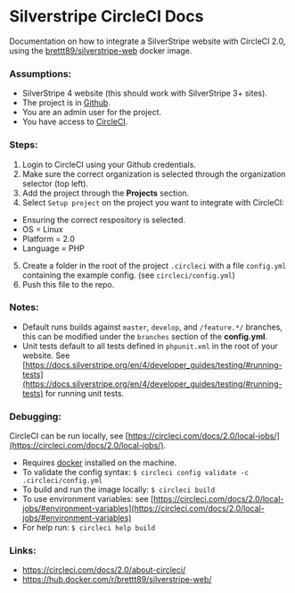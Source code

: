 # Silverstripe CircleCI Docs
Documentation on how to integrate a SilverStripe website with CircleCI 2.0, using the [brettt89/silverstripe-web](https://hub.docker.com/r/brettt89/silverstripe-web/) docker image.

### Assumptions:
- SilverStripe 4 website (this should work with SilverStripe 3+ sites).
- The project is in [Github](https://github.com/).
- You are an admin user for the project.
- You have access to [CircleCI](https://circleci.com/).

### Steps:
1. Login to CircleCI using your Github credentials.
2. Make sure the correct organization is selected through the organization selector (top left).
3. Add the project through the **Projects** section.
4. Select `Setup project` on the project you want to integrate with CircleCI:
  - Ensuring the correct respository is selected.
  - OS = Linux
  - Platform = 2.0
  - Language = PHP
5. Create a folder in the root of the project `.circleci` with a file `config.yml` containing the example config. (see `circleci/config.yml`)
6. Push this file to the repo.

### Notes:
- Default runs builds against `master`, `develop`, and `/feature.*/` branches, this can be modified under the `branches` section of the **config.yml**.
- Unit tests default to all tests defined in `phpunit.xml` in the root of your website. See [https://docs.silverstripe.org/en/4/developer_guides/testing/#running-tests](https://docs.silverstripe.org/en/4/developer_guides/testing/#running-tests) for running unit tests.

### Debugging:
CircleCI can be run locally, see [https://circleci.com/docs/2.0/local-jobs/](https://circleci.com/docs/2.0/local-jobs/).
- Requires [docker](https://docs.docker.com/engine/installation/) installed on the machine.
- To validate the config syntax: `$ circleci config validate -c .circleci/config.yml`
- To build and run the image locally: `$ circleci build`
- To use environment variables: see [https://circleci.com/docs/2.0/local-jobs/#environment-variables](https://circleci.com/docs/2.0/local-jobs/#environment-variables)
- For help run: `$ circleci help build`

### Links:
- https://circleci.com/docs/2.0/about-circleci/
- https://hub.docker.com/r/brettt89/silverstripe-web/
